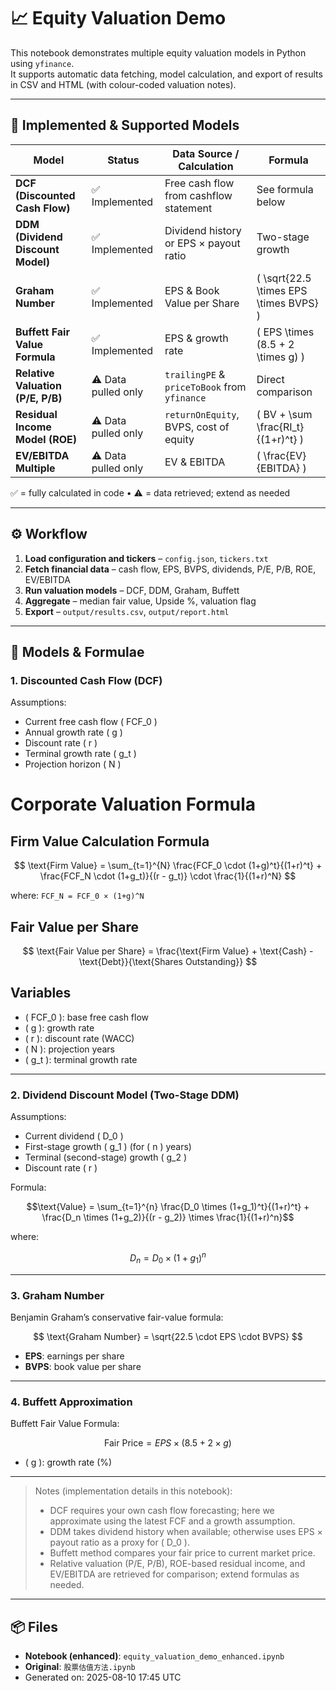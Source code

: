 # 📈 Equity Valuation Demo

This notebook demonstrates multiple equity valuation models in Python using `yfinance`.  
It supports automatic data fetching, model calculation, and export of results in CSV and HTML (with colour-coded valuation notes).

---

## 🧮 Implemented & Supported Models

| Model | Status | Data Source / Calculation | Formula |
|---|---|---|---|
| **DCF (Discounted Cash Flow)** | ✅ Implemented | Free cash flow from cashflow statement | See formula below |
| **DDM (Dividend Discount Model)** | ✅ Implemented | Dividend history or EPS × payout ratio | Two-stage growth |
| **Graham Number** | ✅ Implemented | EPS & Book Value per Share | \( \sqrt{22.5 \times EPS \times BVPS} \) |
| **Buffett Fair Value Formula** | ✅ Implemented | EPS & growth rate | \( EPS \times (8.5 + 2 \times g) \) |
| **Relative Valuation (P/E, P/B)** | ⚠️ Data pulled only | `trailingPE` & `priceToBook` from `yfinance` | Direct comparison |
| **Residual Income Model (ROE)** | ⚠️ Data pulled only | `returnOnEquity`, BVPS, cost of equity | \( BV + \sum \frac{RI_t}{(1+r)^t} \) |
| **EV/EBITDA Multiple** | ⚠️ Data pulled only | EV & EBITDA | \( \frac{EV}{EBITDA} \) |

✅ = fully calculated in code • ⚠️ = data retrieved; extend as needed

---

## ⚙️ Workflow
1. **Load configuration and tickers** – `config.json`, `tickers.txt`  
2. **Fetch financial data** – cash flow, EPS, BVPS, dividends, P/E, P/B, ROE, EV/EBITDA  
3. **Run valuation models** – DCF, DDM, Graham, Buffett  
4. **Aggregate** – median fair value, Upside %, valuation flag  
5. **Export** – `output/results.csv`, `output/report.html`

---

## 📐 Models & Formulae

### 1. Discounted Cash Flow (DCF)

Assumptions:
- Current free cash flow \( FCF_0 \)
- Annual growth rate \( g \)
- Discount rate \( r \)
- Terminal growth rate \( g_t \)
- Projection horizon \( N \)

# Corporate Valuation Formula

## Firm Value Calculation Formula

$$
\text{Firm Value} = \sum_{t=1}^{N} \frac{FCF_0 \cdot (1+g)^t}{(1+r)^t} + \frac{FCF_N \cdot (1+g_t)}{(r - g_t)} \cdot \frac{1}{(1+r)^N}
$$

where: `FCF_N = FCF_0 × (1+g)^N`

## Fair Value per Share

$$
\text{Fair Value per Share} = \frac{\text{Firm Value} + \text{Cash} - \text{Debt}}{\text{Shares Outstanding}}
$$

## Variables

- \( FCF_0 \): base free cash flow
- \( g \): growth rate
- \( r \): discount rate (WACC)
- \( N \): projection years
- \( g_t \): terminal growth rate

---

### 2. Dividend Discount Model (Two-Stage DDM)

Assumptions:
- Current dividend \( D_0 \)
- First-stage growth \( g_1 \) (for \( n \) years)
- Terminal (second-stage) growth \( g_2 \)
- Discount rate \( r \)

Formula:

$$\text{Value} = \sum_{t=1}^{n} \frac{D_0 \times (1+g_1)^t}{(1+r)^t} + \frac{D_n \times (1+g_2)}{(r - g_2)} \times \frac{1}{(1+r)^n}$$

where:

$$D_n = D_0 \times (1+g_1)^n$$

---

### 3. Graham Number

Benjamin Graham’s conservative fair-value formula:

$$
\text{Graham Number} = \sqrt{22.5 \cdot EPS \cdot BVPS}
$$

- **EPS**: earnings per share
- **BVPS**: book value per share

---

### 4. Buffett Approximation

Buffett Fair Value Formula:

$$
\text{Fair Price} = EPS \times (8.5 + 2 \times g)
$$

- \( g \): growth rate (%)

---

> Notes (implementation details in this notebook):
> - DCF requires your own cash flow forecasting; here we approximate using the latest FCF and a growth assumption.
> - DDM takes dividend history when available; otherwise uses EPS × payout ratio as a proxy for \( D_0 \).
> - Buffett method compares your fair price to current market price.
> - Relative valuation (P/E, P/B), ROE-based residual income, and EV/EBITDA are retrieved for comparison; extend formulas as needed.

---

## 📦 Files
- **Notebook (enhanced)**: `equity_valuation_demo_enhanced.ipynb`
- **Original**: `股票估值方法.ipynb`
- Generated on: 2025-08-10 17:45 UTC